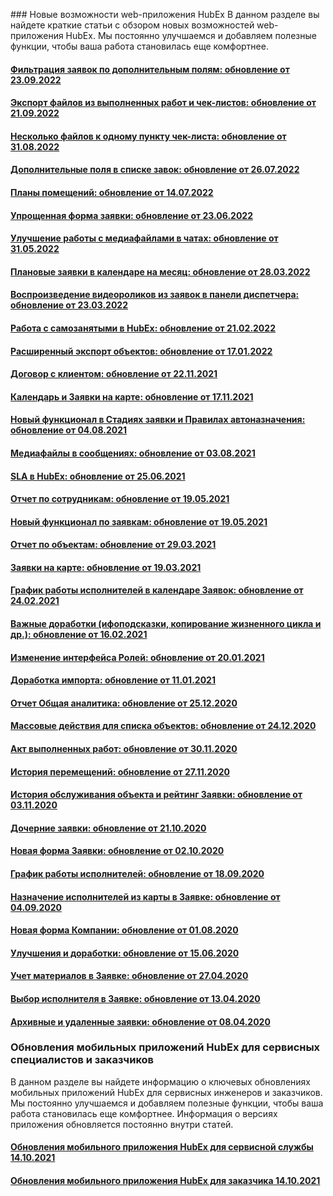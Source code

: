 <!-- Yandex.Metrika counter -->
<script type="text/javascript" >
   (function(m,e,t,r,i,k,a){m[i]=m[i]||function(){(m[i].a=m[i].a||[]).push(arguments)};
   m[i].l=1*new Date();k=e.createElement(t),a=e.getElementsByTagName(t)[0],k.async=1,k.src=r,a.parentNode.insertBefore(k,a)})
   (window, document, "script", "https://mc.yandex.ru/metrika/tag.js", "ym");
   ym('{{ site.yandex_metric }}', "init", {
        id:'{{ site.yandex_metric }}',
        clickmap:true,
        trackLinks:true,
        accurateTrackBounce:true,
        webvisor:true
   });
</script>
<noscript><div><img src="https://mc.yandex.ru/watch/'{{ site.yandex_metric }}'" style="position:absolute; left:-9999px;" alt="" /></div></noscript>
<!-- /Yandex.Metrika counter -->
<link rel="stylesheet" type="text/css" href="/assets/css/styles.css">
### Новые возможности web-приложения HubEx
В данном разделе вы найдете краткие статьи с обзором новых возможностей web-приложения HubEx. Мы постоянно улучшаемся и добавляем полезные функции, чтобы ваша работа становилась еще комфортнее.

<h4><a href="docs/FAQ/RU/ReleaseNotes/TicketsFilter23092022.html">Фильтрация заявок по дополнительным полям: обновление от 23.09.2022</a></h4>
<h4><a href="docs/FAQ/RU/ReleaseNotes/ExportFiles21092022.html">Экспорт файлов из выполненных работ и чек-листов: обновление от 21.09.2022</a></h4>
<h4><a href="docs/FAQ/RU/ReleaseNotes/PhotoCheckList31082022.html">Несколько файлов к одному пункту чек-листа: обновление от 31.08.2022</a></h4>
<h4><a href="docs/FAQ/RU/ReleaseNotes/AddFields26072022.html">Дополнительные поля в списке завок: обновление от 26.07.2022</a></h4>
<h4><a href="docs/FAQ/RU/ReleaseNotes/FloorPlan14072022.html">Планы помещений: обновление от 14.07.2022</a></h4>
<h4><a href="docs/FAQ/RU/ReleaseNotes/Ticket23062022.html">Упрощенная форма заявки: обновление от 23.06.2022</a></h4>
<h4><a href="docs/FAQ/RU/ReleaseNotes/Chat31052022.html">Улучшение работы с медиафайлами в чатах: обновление от 31.05.2022</a></h4>
<h4><a href="docs/FAQ/RU/ReleaseNotes/PlanTicket28032022.html">Плановые заявки в календаре на месяц: обновление от 28.03.2022</a></h4>
<h4><a href="docs/FAQ/RU/ReleaseNotes/Video23032022.html">Воспроизведение видеороликов из заявок в панели диспетчера: обновление от 23.03.2022</a></h4>
<h4><a href="docs/FAQ/RU/ReleaseNotes/SelfEmployed21022022.html">Работа с самозанятыми в HubEx: обновление от 21.02.2022</a></h4>
<h4><a href="docs/FAQ/RU/ReleaseNotes/ObjectsExport17012022.html">Расширенный экспорт объектов: обновление от 17.01.2022</a></h4>
<h4><a href="docs/FAQ/RU/ReleaseNotes/Contract22112021.html">Договор с клиентом: обновление от 22.11.2021</a></h4>
<h4><a href="docs/FAQ/RU/ReleaseNotes/CalendarInMap17112021.html">Календарь и Заявки на карте: обновление от 17.11.2021</a></h4>
<h4><a href="docs/FAQ/RU/ReleaseNotes/StageAndRules04082021.html">Новый функционал в Стадиях заявки и Правилах автоназначения: обновление от 04.08.2021</a></h4>
<h4><a href="docs/FAQ/RU/ReleaseNotes/AttachingMedia03082021.html">Медиафайлы в сообщениях: обновление от 03.08.2021</a></h4>
<h4><a href="docs/FAQ/RU/ReleaseNotes/SLA25062021.html">SLA в HubEx: обновление от 25.06.2021</a></h4>
<h4><a href="docs/FAQ/RU/ReleaseNotes/EngineersAnalytic19052021.html">Отчет по сотрудникам: обновление от 19.05.2021</a></h4>
<h4><a href="docs/FAQ/RU/ReleaseNotes/TicketsUpdates19052021.html">Новый функционал по заявкам: обновление от 19.05.2021</a></h4>
<h4><a href="docs/FAQ/RU/ReleaseNotes/ObjectsAnalytic29032021.html">Отчет по объектам: обновление от 29.03.2021</a></h4>
<h4><a href="docs/FAQ/RU/ReleaseNotes/TicketsOnMap19032021.html">Заявки на карте: обновление от 19.03.2021</a></h4>
<h4><a href="docs/FAQ/RU/ReleaseNotes/Schedule24022021.html">График работы исполнителей в календаре Заявок: обновление от 24.02.2021</a></h4>
<h4><a href="docs/FAQ/RU/ReleaseNotes/GeneralUpdate16022021.html">Важные доработки (ифоподсказки, копирование жизненного цикла и др.): обновление от 16.02.2021</a></h4>
<h4><a href="docs/FAQ/RU/ReleaseNotes/Roles20012021.html">Изменение интерфейса Ролей: обновление от 20.01.2021</a></h4>
<h4><a href="docs/FAQ/RU/ReleaseNotes/Import11012021.html">Доработка импорта: обновление от 11.01.2021</a></h4>
<h4><a href="docs/FAQ/RU/ReleaseNotes/Analytics25122020.html">Отчет Общая аналитика: обновление от 25.12.2020</a></h4>
<h4><a href="docs/FAQ/RU/ReleaseNotes/GroupAction24122020.html">Массовые действия для списка объектов: обновление от 24.12.2020</a></h4>
<h4><a href="docs/FAQ/RU/ReleaseNotes/Act30112020.html">Акт выполненных работ: обновление от 30.11.2020</a></h4>
<h4><a href="docs/FAQ/RU/ReleaseNotes/Geotracking27112020.html">История перемещений: обновление от 27.11.2020</a></h4>
<h4><a href="docs/FAQ/RU/ReleaseNotes/HistoryRating03112020.html">История обслуживания объекта и рейтинг Заявки: обновление от 03.11.2020</a></h4>
<h4><a href="docs/FAQ/RU/ReleaseNotes/ChildTicket21102020.html">Дочерние заявки: обновление от 21.10.2020</a></h4>
<h4><a href="docs/FAQ/RU/ReleaseNotes/NewTicketForm02102020.html">Новая форма Заявки: обновление от 02.10.2020</a></h4>
<h4><a href="docs/FAQ/RU/ReleaseNotes/Schedule18092020.html">График работы исполнителей: обновление от 18.09.2020</a></h4>
<h4><a href="docs/FAQ/RU/ReleaseNotes/MapInTicket04092020.html">Назначение исполнителей из карты в Заявке: обновление от 04.09.2020</a></h4>
<h4><a href="docs/FAQ/RU/ReleaseNotes/NewCompanyForm01082020.html">Новая форма Компании: обновление от 01.08.2020</a></h4>
<h4><a href="docs/FAQ/RU/ReleaseNotes/GeneralUpdate15062020.html">Улучшения и доработки: обновление от 15.06.2020</a></h4>
<h4><a href="docs/FAQ/RU/ReleaseNotes/Materials27042020.html">Учет материалов в Заявке: обновление от 27.04.2020</a></h4>
<h4><a href="docs/FAQ/RU/ReleaseNotes/UserInTicket13042020.html">Выбор исполнителя в Заявке: обновление от 13.04.2020</a></h4>
<h4><a href="docs/FAQ/RU/ReleaseNotes/TicketArchives08042020.html">Архивные и удаленные заявки: обновление от 08.04.2020</a></h4> 

### Обновления мобильных приложений HubEx для сервисных специалистов и заказчиков
В данном разделе вы найдете информацию о ключевых обновлениях мобильных приложений HubEx для сервисных инженеров и заказчиков. Мы постоянно улучшаемся и добавляем полезные функции, чтобы ваша работа становилась еще комфортнее.
Информация о версиях приложения обновляется постоянно внутри статей.

<h4><a href="docs/FAQ/RU/ReleaseNotes/EngineerApp.html">Обновления мобильного приложения HubEx для сервисной службы <span class="new-badge"></span> 14.10.2021</a></h4>

<h4><a href="docs/FAQ/RU/ReleaseNotes/CustomerApp.html">Обновления мобильного приложения HubEx для заказчика <span class="new-badge"></span> 14.10.2021</a></h4>
